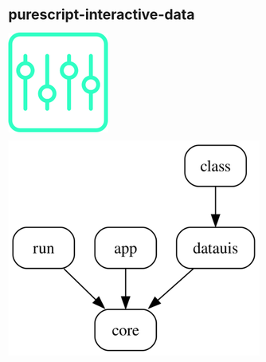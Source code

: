 # purescript-interactive-data

![interactive-data](./assets/logo.svg)

![!image](./assets/local-packages-graph.svg)